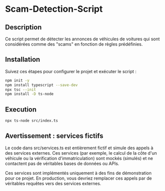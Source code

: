 # Scam-Detection-Script

## Description

Ce script permet de détecter les annonces de véhicules de voitures qui sont considérées comme des "scams" en fonction de règles prédéfinies.

## Installation
Suivez ces étapes pour configurer le projet et exécuter le script :


```bash
npm init -y
npm install typescript --save-dev
npx tsc --init
npm install -D ts-node
```

## Execution

```bash
npx ts-node src/index.ts
```

## Avertissement : services fictifs

Le code dans src/services.ts est entièrement fictif et simule des appels à des services externes. Ces services (par exemple, le calcul de la côte d'un véhicule ou la vérification d'immatriculation) sont mockés (simulés) et ne contactent pas de véritables bases de données ou APIs.

Ces services sont implémentés uniquement à des fins de démonstration pour ce projet. En production, vous devriez remplacer ces appels par de véritables requêtes vers des services externes.
